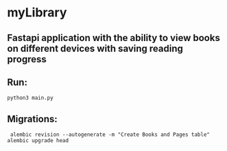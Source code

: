 # myLibrary

## Fastapi application with the ability to view books on different devices with saving reading progress

## Run: 

`python3 main.py`

## Migrations:

` alembic revision --autogenerate -m "Create Books and Pages table"`\
`alembic upgrade head`